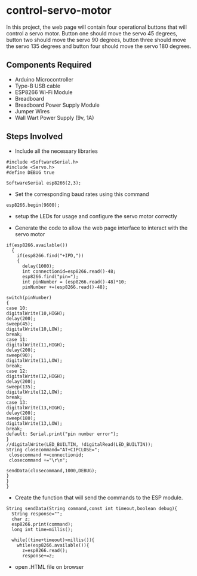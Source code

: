 # control-servo-motor
In this project, the  web page will contain four operational buttons that will control a servo motor. Button one should move the servo 45 degrees, button two should move the servo 90 degrees, button three should move the servo 135 degrees and button four should move the servo 180 degrees. 
## Components Required
- Arduino Microcontroller
- Type-B USB cable
- ESP8266 Wi-Fi Module
- Breadboard
- Breadboard Power Supply Module
- Jumper Wires
- Wall Wart Power Supply (9v, 1A)
## Steps Involved
- Include all the necessary libraries
```
#include <SoftwareSerial.h>
#include <Servo.h>
#define DEBUG true

SoftwareSerial esp8266(2,3);
```
- Set the corresponding baud rates using this command
```
esp8266.begin(9600);

```
- setup the LEDs for usage and configure the servo motor correctly


- Generate the code to allow the web page interface to interact with the servo motor
```
if(esp8266.available())
  {
    if(esp8266.find("+IPD,"))
    {
      delay(1000);
      int connectionid=esp8266.read()-48;
      esp8266.find("pin=");
      int pinNumber = (esp8266.read()-48)*10;
      pinNumber +=(esp8266.read()-48);

switch(pinNumber)
{
case 10: 
digitalWrite(10,HIGH);
delay(200);
sweep(45);
digitalWrite(10,LOW);
break;
case 11: 
digitalWrite(11,HIGH);
delay(200);
sweep(90);
digitalWrite(11,LOW);
break;
case 12: 
digitalWrite(12,HIGH);
delay(200);
sweep(135);
digitalWrite(12,LOW);
break;
case 13: 
digitalWrite(13,HIGH);
delay(200);
sweep(180);
digitalWrite(13,LOW);
break;
default: Serial.print("pin number error");
}
//digitalWrite(LED_BUILTIN, !digitalRead(LED_BUILTIN));
String closecommand="AT+CIPCLOSE=";
 closecommand +=connectionid;
 closecommand +="\r\n";

sendData(closecommand,1000,DEBUG); 
}
}
}
```
- Create the function that will send the commands to the ESP module.
```
String sendData(String command,const int timeout,boolean debug){
  String response="";
  char z;
  esp8266.print(command);
  long int time=millis();

  while((time+timeout)>millis()){
    while(esp8266.available()){
      z=esp8266.read();
      response+=z;
```

-  open .HTML file on browser

